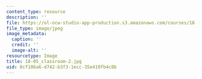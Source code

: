 ```yaml
---
content_type: resource
description: ''
file: https://ol-ocw-studio-app-production.s3.amazonaws.com/courses/18-05-introduction-to-probability-and-statistics-spring-2014/8cf186a6d742b3f31ecc35e410fb4c8b_18-05_classroom-2.jpg
file_type: image/jpeg
image_metadata:
  caption: ''
  credit: ''
  image-alt: ''
resourcetype: Image
title: 18-05_classroom-2.jpg
uid: 8cf186a6-d742-b3f3-1ecc-35e410fb4c8b
---
```

